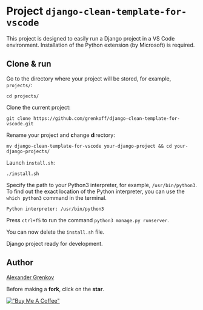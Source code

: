 # Project `django-clean-template-for-vscode`

This project is designed to easily run a Django project in a VS Code environment. Installation of the Python extension (by Microsoft) is required.

## Clone & run

Go to the directory where your project will be stored, for example, `projects/`:

```
cd projects/
```

Сlone the current project:

```
git clone https://github.com/grenkoff/django-clean-template-for-vscode.git
```

Rename your project and **c**hange **d**irectory:

```
mv django-clean-template-for-vscode your-django-project && cd your-django-projects/
```

Launch `install.sh`:

```
./install.sh
```

Specify the path to your Python3 interpreter, for example, `/usr/bin/python3`. To find out the exact location of the Python interpreter, you can use the `which python3` command in the terminal.

```
Python interpreter: /usr/bin/python3
```

Press `ctrl+f5` to run the command `python3 manage.py runserver`.

You can now delete the `install.sh` file.

Django project ready for development.

## Author

[Alexander Grenkov](https://github.com/grenkoff)

Before making a **fork**, click on the **star**.

[!["Buy Me A Coffee"](https://www.buymeacoffee.com/assets/img/custom_images/yellow_img.png)](https://www.buymeacoffee.com/grenkoff)